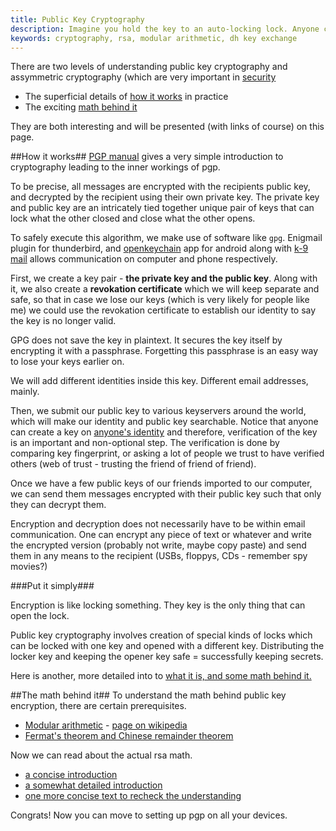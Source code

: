 ```yaml
---
title: Public Key Cryptography
description: Imagine you hold the key to an auto-locking lock. Anyone can send you a suitcase locked with that. But only you can open it.
keywords: cryptography, rsa, modular arithmetic, dh key exchange
---
```

There are two levels of understanding public key cryptography and assymmetric cryptography (which are very important in [security](/security/)

* The superficial details of [how it works](#how-it-works) in practice
* The exciting [math behind it](#the-math-behind-it)

They are both interesting and will be presented (with links of course) on this page.

##How it works##
[PGP manual](http://www.pgpi.org/doc/pgpintro/) gives a very simple introduction to cryptography leading to the inner workings of pgp. 

To be precise, all messages are encrypted with the recipients public key, and decrypted by the recipient using their own private key. The private key and public key are an intricately tied together unique pair of keys that can lock what the other closed and close what the other opens. 

To safely execute this algorithm, we make use of software like `gpg`. Enigmail plugin for thunderbird, and [openkeychain](https://play.google.com/store/apps/details?id=org.sufficientlysecure.keychain) app for android along with [k-9 mail](https://play.google.com/store/apps/details?id=com.fsck.k9) allows communication on computer and phone respectively. 

First, we create a key pair - **the private key and the public key**. Along with it, we also create a **revokation certificate** which we will keep separate and safe, so that in case we lose our keys (which is very likely for people like me) we could use the revokation certificate to establish our identity to say the key is no longer valid.

GPG does not save the key in plaintext. It secures the key itself by encrypting it with a passphrase. Forgetting this passphrase is an easy way to lose your keys earlier on.

We will add different identities inside this key. Different email addresses, mainly.

Then, we submit our public key to various keyservers around the world, which will make our identity and public key searchable. Notice that anyone can create a key on [anyone's identity](http://pgp.mit.edu/pks/lookup?search=rms%40gnu.org&op=index) and therefore, verification of the key is an important and non-optional step. The verification is done by comparing key fingerprint, or asking a lot of people we trust to have verified others (web of trust - trusting the friend of friend of friend).

Once we have a few public keys of our friends imported to our computer, we can send them messages encrypted with their public key such that only they can decrypt them. 

Encryption and decryption does not necessarily have to be within email communication. One can encrypt any piece of text or whatever and write the encrypted version (probably not write, maybe copy paste) and send them in any means to the recipient (USBs, floppys, CDs - remember spy movies?)

###Put it simply###

Encryption is like locking something. They key is the only thing that can open the lock.

Public key cryptography involves creation of special kinds of locks which can be locked with one key and opened with a different key. Distributing the locker key and keeping the opener key safe = successfully keeping secrets.

Here is another, more detailed into to [what it is, and some math behind it.](http://math.uchicago.edu/~mann/encryption.pdf)

##The math behind it##
To understand the math behind public key encryption, there are certain prerequisites.

* [Modular arithmetic](http://www.math.rutgers.edu/~erowland/modulararithmetic.html) - [page on wikipedia](https://en.wikipedia.org/wiki/Modular_arithmetic)
* [Fermat's theorem and Chinese remainder theorem](http://mathcircle.berkeley.edu/BMC3/rsa/node6.html)

Now we can read about the actual rsa math.

* [a concise introduction](http://pajhome.org.uk/crypt/rsa/maths.html)
* [a somewhat detailed introduction](http://mathcircle.berkeley.edu/BMC3/rsa/node4.html)
* [one more concise text to recheck the understanding](http://www.woodmann.com/crackz/Tutorials/Rsa.htm)

Congrats! Now you can move to setting up pgp on all your devices.

